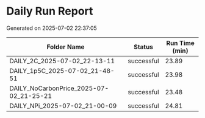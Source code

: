 # Daily Run Report
Generated on 2025-07-02 22:37:05

| Folder Name | Status     | Run Time (min) |
|-------------|------------|----------------|
| DAILY_2C_2025-07-02_22-13-11 | successful | 23.89 |
| DAILY_1p5C_2025-07-02_21-48-51 | successful | 23.98 |
| DAILY_NoCarbonPrice_2025-07-02_21-25-21 | successful | 23.48 |
| DAILY_NPi_2025-07-02_21-00-09 | successful | 24.81 |